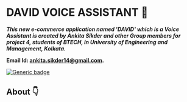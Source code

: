 # DAVID VOICE ASSISTANT :star_struck: 

***This new e-commerce application named 'DAVID' which is a Voice Assistant is created by Ankita Sikder and other Group members for project 4, students of BTECH, in University of Engineering and Management, Kolkata.***

**Email Id: ankita.sikder14@gmail.com.** 

[![Generic badge]()](https://shields.io/) 

## About :point_down: 

<div align="justified">
       

       
</div>

